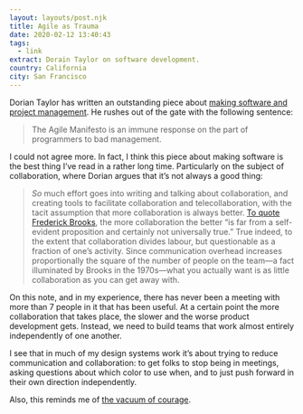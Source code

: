 ```yaml
---
layout: layouts/post.njk
title: Agile as Trauma
date: 2020-02-12 13:40:43
tags:
  - link
extract: Dorain Taylor on software development.
country: California
city: San Francisco
---
```


Dorian Taylor has written an outstanding piece about [making software and project management](https://doriantaylor.com/agile-as-trauma). He rushes out of the gate with the following sentence:

> The Agile Manifesto is an immune response on the part of programmers to bad management.

I could not agree more. In fact, I think this piece about making software is the best thing I’ve read in a rather long time. Particularly on the subject of collaboration, where Dorian argues that it’s not always a good thing:

> _So_ much effort goes into writing and talking about collaboration, and creating tools to facilitate collaboration and telecollaboration, with the tacit assumption that more collaboration is always better. [To quote Frederick Brooks](http://www.oopsla.org/podcasts/Keynote_FrederickBrooks.mp3#t=535), the more collaboration the better “is far from a self-evident proposition and certainly not universally true.” True indeed, to the extent that collaboration divides labour, but questionable as a fraction of one’s activity. Since communication overhead increases proportionally the square of the number of people on the team—a fact illuminated by Brooks in the 1970s—what you actually want is as little collaboration as you can get away with.

On this note, and in my experience, there has never been a meeting with more than 7 people in it that has been useful. At a certain point the more collaboration that takes place, the slower and the worse product development gets. Instead, we need to build teams that work almost entirely independently of one another.

I see that in much of my design systems work it’s about trying to reduce communication and collaboration: to get folks to stop being in meetings, asking questions about which color to use when, and to just push forward in their own direction independently.

Also, this reminds me of [the vacuum of courage](/notes/a-vacuum-of-courage.html).

